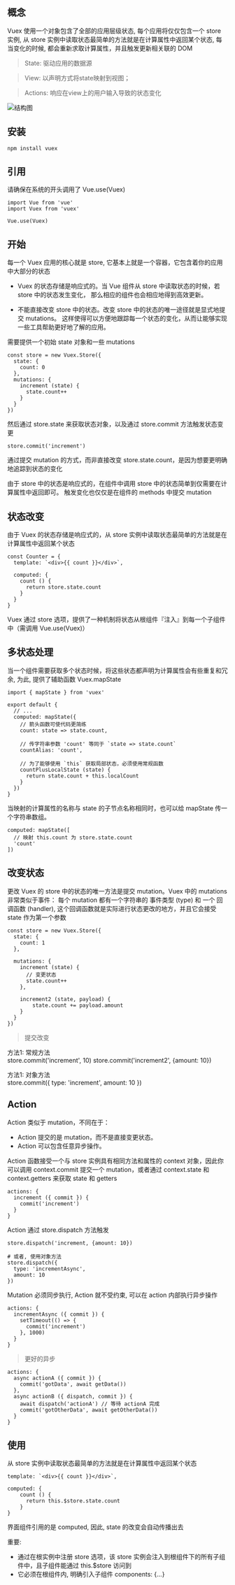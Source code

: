 ## 概念

Vuex 使用一个对象包含了全部的应用层级状态, 每个应用将仅仅包含一个 store 实例, 
从 store 实例中读取状态最简单的方法就是在计算属性中返回某个状态, 每当变化的时候, 
都会重新求取计算属性，并且触发更新相关联的 DOM

> State: 驱动应用的数据源

> View:  以声明方式将state映射到视图；

> Actions: 响应在view上的用户输入导致的状态变化

![结构图](../../doc/img/vuex.png)


## 安装

```
npm install vuex

```


## 引用

请确保在系统的开头调用了 Vue.use(Vuex)

```
import Vue from 'vue'
import Vuex from 'vuex'

Vue.use(Vuex)

```


## 开始

每一个 Vuex 应用的核心就是 store, 它基本上就是一个容器，它包含着你的应用中大部分的状态

- Vuex 的状态存储是响应式的。当 Vue 组件从 store 中读取状态的时候，若 store 中的状态发生变化，
那么相应的组件也会相应地得到高效更新。

- 不能直接改变 store 中的状态。改变 store 中的状态的唯一途径就是显式地提交 mutations。
这样使得可以方便地跟踪每一个状态的变化，从而让能够实现一些工具帮助更好地了解的应用。


需要提供一个初始 state 对象和一些 mutations

```
const store = new Vuex.Store({
  state: {
    count: 0
  },
  mutations: {
    increment (state) {
      state.count++
    }
  }
})

```

然后通过 store.state 来获取状态对象，以及通过 store.commit 方法触发状态变更

```
store.commit('increment')

```
通过提交 mutation 的方式，而非直接改变 store.state.count，是因为想要更明确地追踪到状态的变化

由于 store 中的状态是响应式的，在组件中调用 store 中的状态简单到仅需要在计算属性中返回即可。
触发变化也仅仅是在组件的 methods 中提交 mutation



## 状态改变

由于 Vuex 的状态存储是响应式的，从 store 实例中读取状态最简单的方法就是在计算属性中返回某个状态

```
const Counter = {
  template: `<div>{{ count }}</div>`,
  
  computed: {
    count () {
      return store.state.count
    }
  }
}

```

Vuex 通过 store 选项，提供了一种机制将状态从根组件『注入』到每一个子组件中（需调用 Vue.use(Vuex)）



## 多状态处理

当一个组件需要获取多个状态时候，将这些状态都声明为计算属性会有些重复和冗余, 为此, 提供了辅助函数 Vuex.mapState

```
import { mapState } from 'vuex'

export default {
  // ...
  computed: mapState({
    // 箭头函数可使代码更简练
    count: state => state.count,

    // 传字符串参数 'count' 等同于 `state => state.count`
    countAlias: 'count',

    // 为了能够使用 `this` 获取局部状态，必须使用常规函数
    countPlusLocalState (state) {
      return state.count + this.localCount
    }
  })
}
```

当映射的计算属性的名称与 state 的子节点名称相同时，也可以给 mapState 传一个字符串数组。

```
computed: mapState([
  // 映射 this.count 为 store.state.count
  'count'
])
```


## 改变状态

更改 Vuex 的 store 中的状态的唯一方法是提交 mutation。Vuex 中的 mutations 非常类似于事件：
每个 mutation 都有一个字符串的 事件类型 (type) 和 一个 回调函数 (handler), 
这个回调函数就是实际进行状态更改的地方，并且它会接受 state 作为第一个参数

```
const store = new Vuex.Store({
  state: {
    count: 1
  },
  
  mutations: {
    increment (state) {
      // 变更状态
      state.count++
    },
    
    increment2 (state, payload) {
        state.count += payload.amount
    }
  }
})
```

> 提交改变

方法1: 常规方法  
store.commit('increment', 10)
store.commit('increment2', {amount: 10})

方法1: 对象方法  
store.commit({
  type: 'increment',
  amount: 10
})



## Action

Action 类似于 mutation，不同在于：

- Action 提交的是 mutation，而不是直接变更状态。
- Action 可以包含任意异步操作。


Action 函数接受一个与 store 实例具有相同方法和属性的 context 对象，因此你可以调用 context.commit 
提交一个 mutation，或者通过 context.state 和 context.getters 来获取 state 和 getters

```
actions: {
  increment ({ commit }) {
    commit('increment')
  }
}
```

Action 通过 store.dispatch 方法触发

```
store.dispatch('increment, {amount: 10})

# 或者, 使用对象方法
store.dispatch({
  type: 'incrementAsync',
  amount: 10
})
```

Mutation 必须同步执行, Action 就不受约束, 可以在 action 内部执行异步操作

```
actions: {
  incrementAsync ({ commit }) {
    setTimeout(() => {
      commit('increment')
    }, 1000)
  }
}
```

> 更好的异步

```
actions: {
  async actionA ({ commit }) {
    commit('gotData', await getData())
  },
  async actionB ({ dispatch, commit }) {
    await dispatch('actionA') // 等待 actionA 完成
    commit('gotOtherData', await getOtherData())
  }
}
```


## 使用

从 store 实例中读取状态最简单的方法就是在计算属性中返回某个状态
```text
template: `<div>{{ count }}</div>`,

computed: {
    count () {
      return this.$store.state.count
    }
}

```

界面组件引用的是 computed, 因此, state 的改变会自动传播出去

重要:

* 通过在根实例中注册 store 选项，该 store 实例会注入到根组件下的所有子组件中，且子组件能通过 this.$store 访问到
* 它必须在根组件内, 明确引入子组件 components: {...}




  

